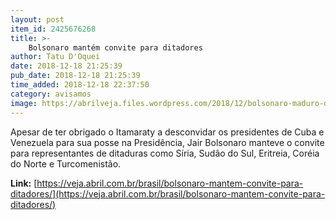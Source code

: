 ```yaml
---
layout: post
item_id: 2425676268
title: >-
    Bolsonaro mantém convite para ditadores
author: Tatu D'Oquei
date: 2018-12-18 21:25:39
pub_date: 2018-12-18 21:25:39
time_added: 2018-12-18 22:37:50
category: avisamos
image: https://abrilveja.files.wordpress.com/2018/12/bolsonaro-maduro-diaz-canel.jpg?quality=70&strip=info&w=680&h=453&crop=1
---
```


Apesar de ter obrigado o Itamaraty a desconvidar os presidentes de Cuba e Venezuela para sua posse na Presidência, Jair Bolsonaro manteve o convite para representantes de ditaduras como Síria, Sudão do Sul, Eritreia, Coréia do Norte e Turcomenistão.

**Link:** [https://veja.abril.com.br/brasil/bolsonaro-mantem-convite-para-ditadores/](https://veja.abril.com.br/brasil/bolsonaro-mantem-convite-para-ditadores/)

